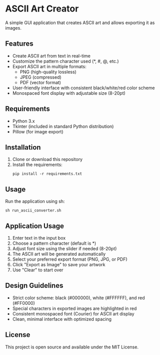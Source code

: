 # ASCII Art Creator

A simple GUI application that creates ASCII art and allows exporting it as images.

## Features

- Create ASCII art from text in real-time
- Customize the pattern character used (*, #, @, etc.)
- Export ASCII art in multiple formats:
  - PNG (high-quality lossless)
  - JPEG (compressed)
  - PDF (vector format)
- User-friendly interface with consistent black/white/red color scheme
- Monospaced font display with adjustable size (8-20pt)

## Requirements

- Python 3.x
- Tkinter (included in standard Python distribution)
- Pillow (for image export)

## Installation

1. Clone or download this repository
2. Install the requirements:
   ```
   pip install -r requirements.txt
   ```

## Usage

Run the application using sh:
```
sh run_ascii_converter.sh
```

## Application Usage

1. Enter text in the input box
2. Choose a pattern character (default is *)
3. Adjust font size using the slider if needed (8-20pt)
4. The ASCII art will be generated automatically
5. Select your preferred export format (PNG, JPG, or PDF)
6. Click "Export as Image" to save your artwork
7. Use "Clear" to start over

## Design Guidelines

- Strict color scheme: black (#000000), white (#FFFFFF), and red (#FF0000)
- Special characters in exported images are highlighted in red
- Consistent monospaced font (Courier) for ASCII art display
- Clean, minimal interface with optimized spacing

## License

This project is open source and available under the MIT License.